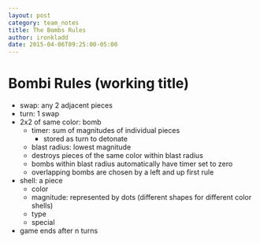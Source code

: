 ```yaml
---
layout: post
category: team_notes
title: The Bombs Rules
author: ironkladd
date: 2015-04-06T09:25:00-05:00
---
```


# Bombi Rules (working title)

- swap: any 2 adjacent pieces
- turn: 1 swap
- 2x2 of same color: bomb
  - timer: sum of magnitudes of individual pieces
    - stored as turn to detonate
  - blast radius: lowest magnitude
  - destroys pieces of the same color within blast radius
  - bombs within blast radius automatically have timer set to zero
  - overlapping bombs are chosen by a left and up first rule
- shell: a piece
  - color
  - magnitude: represented by dots (different shapes for different color shells)
  - type
  - special
- game ends after n turns
